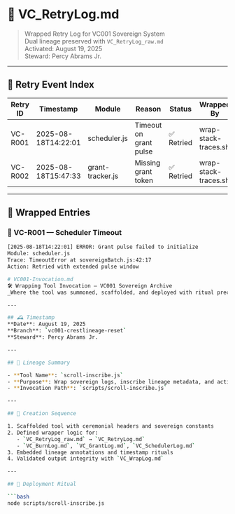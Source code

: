 # 📜 VC_RetryLog.md
> Wrapped Retry Log for VC001 Sovereign System  
> Dual lineage preserved with `VC_RetryLog_raw.md`  
> Activated: August 19, 2025  
> Steward: Percy Abrams Jr.

---

## 🔁 Retry Event Index

| Retry ID | Timestamp           | Module         | Reason                  | Status   | Wrapped By |
|----------|---------------------|----------------|--------------------------|----------|------------|
| VC-R001  | 2025-08-18T14:22:01 | scheduler.js   | Timeout on grant pulse   | ✅ Retried | wrap-stack-traces.sh |
| VC-R002  | 2025-08-18T15:47:33 | grant-tracker.js | Missing grant token     | ✅ Retried | wrap-stack-traces.sh |

---

## 🧵 Wrapped Entries

### 🔹 VC-R001 — Scheduler Timeout

```bash
[2025-08-18T14:22:01] ERROR: Grant pulse failed to initialize
Module: scheduler.js
Trace: TimeoutError at sovereignBatch.js:42:17
Action: Retried with extended pulse window

# VC001-Invocation.md  
🛠️ Wrapping Tool Invocation — VC001 Sovereign Archive  
_Where the tool was summoned, scaffolded, and deployed with ritual precision._

---

## 🕰️ Timestamp  
**Date**: August 19, 2025  
**Branch**: `vc001-crestlineage-reset`  
**Steward**: Percy Abrams Jr.

---

## 🧬 Lineage Summary

- **Tool Name**: `scroll-inscribe.js`
- **Purpose**: Wrap sovereign logs, inscribe lineage metadata, and activate grant protocols
- **Invocation Path**: `scripts/scroll-inscribe.js`

---

## 🔧 Creation Sequence

1. Scaffolded tool with ceremonial headers and sovereign constants
2. Defined wrapper logic for:
   - `VC_RetryLog_raw.md` → `VC_RetryLog.md`
   - `VC_BurnLog.md`, `VC_GrantLog.md`, `VC_SchedulerLog.md`
3. Embedded lineage annotations and timestamp rituals
4. Validated output integrity with `VC_WrapLog.md`

---

## 🚀 Deployment Ritual

```bash
node scripts/scroll-inscribe.js
